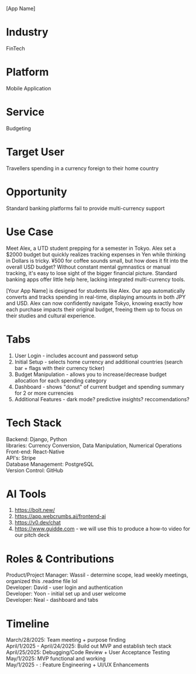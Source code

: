 [App Name]

# Industry
FinTech 
# Platform
Mobile Application 
# Service
Budgeting
# Target User
Travellers spending in a currency foreign to their home country 
# Opportunity
Standard banking platforms fail to provide multi-currency support 

# Use Case 
Meet Alex, a UTD student prepping for a semester in Tokyo. Alex set a $2000 budget but quickly realizes tracking expenses in Yen while thinking in Dollars is tricky. ¥500 for coffee sounds small, but how does it fit into the overall USD budget? Without constant mental gymnastics or manual tracking, it's easy to lose sight of the bigger financial picture. Standard banking apps offer little help here, lacking integrated multi-currency tools.

[Your App Name] is designed for students like Alex. Our app automatically converts and tracks spending in real-time, displaying amounts in both JPY and USD. Alex can now confidently navigate Tokyo, knowing exactly how each purchase impacts their original budget, freeing them up to focus on their studies and cultural experience.


# Tabs
1) User Login - includes account and password setup
2) Initial Setup - selects home currency and additional countries (search bar + flags with their currency ticker)
4) Budget Manipulation - allows you to increase/decrease budget allocation for each spending category
5) Dashboard - shows "donut" of current budget and spending summary for 2 or more currencies
6) Additional Features - dark mode? predictive insights? reccomendations? 

# Tech Stack
Backend: Django, Python    
libraries: Currency Conversion, Data Manipulation, Numerical Operations     
Front-end: React-Native  
API's: Stripe  
Database Management: PostgreSQL  
Version Control: GitHub   

# AI Tools
1. https://bolt.new/  
2. https://app.webcrumbs.ai/frontend-ai
3. https://v0.dev/chat
4. https://www.guidde.com - we will use this to produce a how-to video for our pitch deck

# Roles & Contributions      
Product/Project Manager: Wassil - determine scope, lead weekly meetings, organized this .readme file lol        
Developer: David - user login and authentication          
Developer: Yoon - initial set up and user welcome     
Developer: Neal - dashboard and tabs     

# Timeline
March/28/2025: Team meeting + purpose finding      
April/1/2025 - April/24/2025: Build out MVP and establish tech stack    
April/25/2025:  Debugging/Code Review + User Acceptance Testing    
May/1/2025: MVP functional and working    
May/1/2025 - : Feature Engineering + UI/UX Enhancements     






